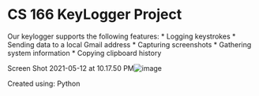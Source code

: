# CS 166 KeyLogger Project 

Our keylogger supports the following features:
    * Logging keystrokes
    * Sending data to a local Gmail address
    * Capturing screenshots
    * Gathering system information
    * Copying clipboard history

Screen Shot 2021-05-12 at 10.17.50 PM![image](https://user-images.githubusercontent.com/60593060/118224881-d9ca1580-b438-11eb-8f09-ee4620753423.png)


Created using:
Python
